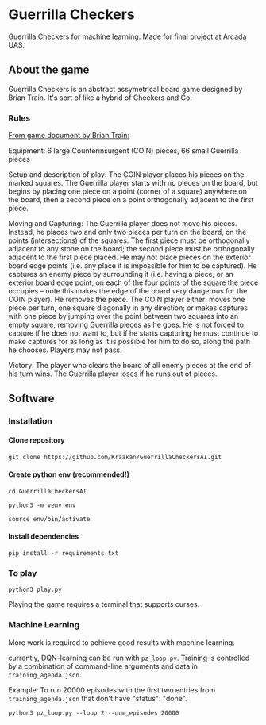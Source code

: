 # Guerrilla Checkers

Guerrilla Checkers for machine learning. Made for final project at Arcada UAS.

## About the game

Guerrilla Checkers is an abstract assymetrical board game designed by Brian Train. It's sort of like a hybrid of Checkers and Go.

### Rules

[ From game document by Brian Train: ](https://brtrain.wordpress.com/wp-content/uploads/2018/03/gcheck-2sided.docx)

Equipment: 6 large Counterinsurgent (COIN) pieces, 66 small Guerrilla pieces

Setup and description of play: The COIN player places his pieces on the marked squares. The Guerrilla player starts with no pieces on the board, but begins by placing one piece on a point (corner of a square) anywhere on the board, then a second piece on a point orthogonally adjacent to the first piece.

Moving and Capturing: The Guerrilla player does not move his pieces. Instead, he places two and only two pieces per turn on the board, on the points (intersections) of the squares. The first piece must be orthogonally adjacent to any stone on the board; the second piece must be orthogonally adjacent to the first piece placed. He may not place pieces on the exterior board edge points (i.e. any place it is impossible for him to be captured). He captures an enemy piece by surrounding it (i.e. having a piece, or an exterior board edge point, on each of the four points of the square the piece occupies – note this makes the edge of the board very dangerous for the COIN player). He removes the piece. The COIN player either: moves one piece per turn, one square diagonally in any direction; or makes captures with one piece by jumping over the point between two squares into an empty square, removing Guerrilla pieces as he goes. He is not forced to capture if he does not want to, but if he starts capturing he must continue to make captures for as long as it is possible for him to do so, along the path he chooses. Players may not pass.

Victory: The player who clears the board of all enemy pieces at the end of his turn wins. The Guerrilla player loses if he runs out of pieces.

## Software

### Installation

#### Clone repository
`git clone https://github.com/Kraakan/GuerrillaCheckersAI.git`

#### Create python env (recommended!)
`cd GuerrillaCheckersAI`

`python3 -m venv env`

`source env/bin/activate`

#### Install dependencies
`pip install -r requirements.txt`

### To play
`python3 play.py`

Playing the game requires a terminal that supports curses.

### Machine Learning
More work is required to achieve good results with machine learning.

currently, DQN-learning can be run with `pz_loop.py`.
Training is controlled by a combination of command-line arguments and data in `training_agenda.json`.

Example:
To run 20000 episodes with the first two entries from `training_agenda.json` that don't have "status": "done".

`python3 pz_loop.py --loop 2 --num_episodes 20000`

